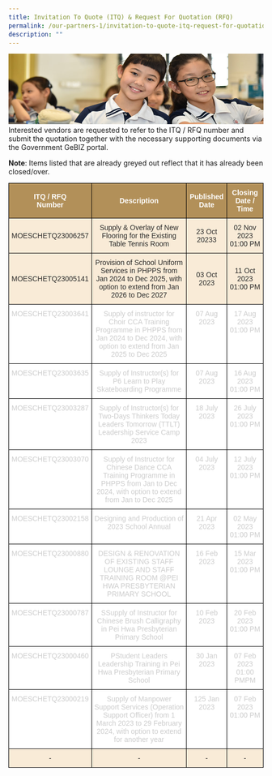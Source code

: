 ```yaml
---
title: Invitation To Quote (ITQ) & Request For Quotation (RFQ)
permalink: /our-partners-1/invitation-to-quote-itq-request-for-quotation-rfq/
description: ""
---
```

![](/images/Website%20Banners%20Subpage/948x260%20masterhead%20-%20Our%20Partners3.jpg)
Interested vendors are requested to refer to the ITQ / RFQ number and submit the quotation together with the necessary supporting documents via the Government GeBIZ portal.  
  

**Note**: Items listed that are already greyed out reflect that it has already been closed/over.

<style type="text/css">
.tg  {border-collapse:collapse;border-spacing:0;}
.tg td{border-color:black;border-style:solid;border-width:1px;font-family:Arial, sans-serif;font-size:14px;
  overflow:hidden;padding:10px 5px;word-break:normal;}
.tg th{border-color:black;border-style:solid;border-width:1px;font-family:Arial, sans-serif;font-size:14px;
  font-weight:normal;overflow:hidden;padding:10px 5px;word-break:normal;}
.tg .tg-q1lf{background-color:#F9EBD7;color:#282828;text-align:center;vertical-align:middle}
.tg .tg-vgdu{background-color:#F9EBD7;color:#CCC;text-align:center;vertical-align:top}
.tg .tg-vtwo{background-color:#B29059;color:#FFF;font-weight:bold;text-align:center;vertical-align:middle}
.tg .tg-lhoz{background-color:#FFF;color:#CCC;text-align:center;vertical-align:top}
.tg .tg-r2gi{background-color:#FFF;color:#282828;text-align:center;vertical-align:middle}
</style>
<table class="tg">
<thead>
  <tr>
    <th class="tg-vtwo"><span style="color:#FFF;background-color:#B29059">ITQ / RFQ</span><br><span style="color:#FFF;background-color:#B29059">Number</span></th>
    <th class="tg-vtwo"><span style="color:#FFF;background-color:#B29059">Description</span></th>
    <th class="tg-vtwo"><span style="color:#FFF;background-color:#B29059">Published</span><br><span style="color:#FFF;background-color:#B29059">Date</span></th>
    <th class="tg-vtwo"><span style="color:#FFF;background-color:#B29059">Closing</span><br><span style="color:#FFF;background-color:#B29059">Date / Time</span></th>
  </tr>
</thead>
<tbody>
	 <tr>
	</tr>	<tr>
		</tr>	<tr>
		</tr>	<tr>
	</tr>	<tr>
		</tr>	<tr><td class="tg-q1lf"><span style="color:#282828;background-color:transparent">  MOESCHETQ23006257</span></td>
    <td class="tg-q1lf"><span style="color:#282828;background-color:transparent">Supply &amp; Overlay of New Flooring for the Existing Table Tennis Room</span></td>
    <td class="tg-q1lf"><span style="color:#282828;background-color:transparent"> 23 Oct 20233</span></td>
    <td class="tg-q1lf"><span style="color:#282828;background-color:transparent"> 02 Nov 2023 01:00 PM</span></td>
  </tr><tr>
	</tr>	<tr>
	</tr>	<tr>
	</tr>	<tr><td class="tg-q1lf"><span style="color:#282828;background-color:transparent">  MOESCHETQ23005141</span></td>
    <td class="tg-q1lf"><span style="color:#282828;background-color:transparent">Provision of School Uniform Services in PHPPS from Jan 2024 to Dec 2025, with option to extend from Jan 2026 to Dec 2027</span></td>
    <td class="tg-q1lf"><span style="color:#282828;background-color:transparent"> 03 Oct 2023</span></td>
    <td class="tg-q1lf"><span style="color:#282828;background-color:transparent"> 11 Oct 2023 01:00 PM</span></td>
  </tr><tr>
	 </tr><tr>
	 </tr><tr>
			</tr>	<tr><td class="tg-lhoz"><span style="">  MOESCHETQ23003641</span></td>
    <td class="tg-lhoz"><span style="">Supply of instructor for Choir CCA Training Programme in PHPPS from Jan 2024 to Dec 2024, with option to extend from Jan 2025 to Dec 2025</span></td>
    <td class="tg-lhoz"><span style=""> 07 Aug 2023</span></td>
    <td class="tg-lhoz"><span style=""> 17 Aug 2023 01:00 PM</span></td>
  </tr><tr>
		</tr>	<tr><td class="tg-lhoz"><span style="">  MOESCHETQ23003635</span></td>
    <td class="tg-lhoz"><span style="">Supply of Instructor(s) for P6 Learn to Play Skateboarding Programme</span></td>
    <td class="tg-lhoz"><span style=""> 07 Aug 2023</span></td>
    <td class="tg-lhoz"><span style=""> 16 Aug 2023 01:00 PM</span></td>
  </tr><tr>
	</tr>	<tr><td class="tg-lhoz"><span style="">  MOESCHETQ23003287</span></td>
    <td class="tg-lhoz"><span style=""> Supply of Instructor(s) for Two-Days Thinkers Today Leaders Tomorrow (TTLT) Leadership Service Camp 2023</span></td>
    <td class="tg-lhoz"><span style=""> 18 July 2023</span></td>
    <td class="tg-lhoz"><span style=""> 26 July 2023 01:00 PM</span></td>
  </tr><tr>
		</tr>	<tr>
	</tr>	<tr>
		</tr>	<tr><td class="tg-lhoz"><span style="">  MOESCHETQ23003070</span></td>
    <td class="tg-lhoz"><span style=""> Supply of Instructor for Chinese Dance CCA Training Programme in PHPPS from Jan to Dec 2024, with option to extend from Jan to Dec 2025</span></td>
    <td class="tg-lhoz"><span style=""> 04 July 2023</span></td>
    <td class="tg-lhoz"><span style=""> 12 July 2023 01:00 PM</span></td>
  </tr><tr>
		</tr>	<tr>
			</tr>	<tr>
		</tr>	<tr>
	</tr>	<tr><td class="tg-lhoz"><span style="">  MOESCHETQ23002158</span></td>
    <td class="tg-lhoz"><span style=""> Designing and Production of 2023 School Annual</span></td>
    <td class="tg-lhoz"><span style=""> 21 Apr 2023</span></td>
    <td class="tg-lhoz"><span style=""> 02 May 2023 01:00 PM</span></td>
  </tr><tr>
	</tr>	<tr>
	</tr><tr>
	</tr>	<tr><td class="tg-lhoz">  MOESCHETQ23000880</td>
    <td class="tg-lhoz"> DESIGN &amp; RENOVATION OF EXISTING STAFF LOUNGE AND STAFF TRAINING ROOM @PEI HWA PRESBYTERIAN PRIMARY SCHOOL</td>
    <td class="tg-lhoz"> 16 Feb 2023</td>
    <td class="tg-lhoz"> 15 Mar 2023 01:00 PM</td>
  </tr>
		<tr>
	</tr>	<tr>
	</tr><tr>
	</tr><tr>
    <td class="tg-lhoz"> MOESCHETQ23000787</td>
    <td class="tg-lhoz">SSupply of Instructor for Chinese Brush Calligraphy in Pei Hwa Presbyterian Primary School </td>
    <td class="tg-lhoz"> 10 Feb 2023</td>
    <td class="tg-lhoz"> 20 Feb 2023 01:00 PM </td>
  </tr>
	 <tr>
  </tr><tr>
    <td class="tg-lhoz">MOESCHETQ23000460 </td>
    <td class="tg-lhoz"> PStudent Leaders Leadership Training in Pei Hwa Presbyterian Primary School </td>
    <td class="tg-lhoz"> 30 Jan 2023</td>
    <td class="tg-lhoz"> 07 Feb 2023 01:00 PMPM</td>
  </tr>
	 <tr>
  </tr><tr>
    <td class="tg-lhoz"> MOESCHETQ23000219</td>
    <td class="tg-lhoz">Supply of Manpower Support Services (Operation Support Officer) from 1 March 2023 to 29 February 2024, with option to extend for another year</td>
    <td class="tg-lhoz"> 125 Jan 2023</td>
    <td class="tg-lhoz"> 07 Feb 2023 01:00 PM</td>
  </tr>
	 <tr>
  </tr><tr>
    </tr>	<tr><td class="tg-q1lf"><span style="color:#282828;background-color:transparent">  - </span></td>
    <td class="tg-q1lf"><span style="color:#282828;background-color:transparent"> - </span></td>
    <td class="tg-q1lf"><span style="color:#282828;background-color:transparent"> - </span></td>
    <td class="tg-q1lf"><span style="color:#282828;background-color:transparent">- </span></td>
  </tr><tr>
</tr></tbody>
</table>